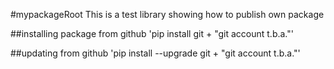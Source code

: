 #mypackageRoot
This is a test library showing how to publish own package

##installing package from github
'pip install git + "git account t.b.a."'

##updating from github
'pip install --upgrade git + "git account t.b.a."'

